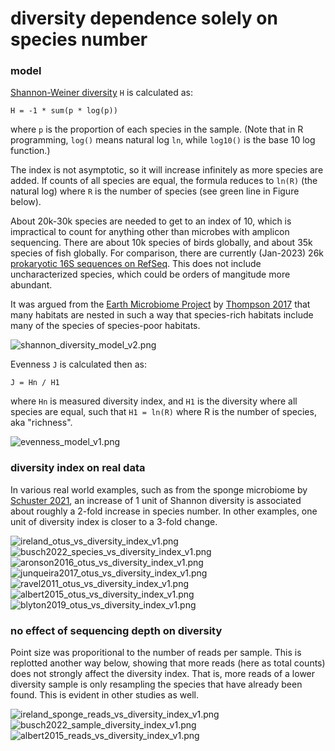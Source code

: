 # diversity dependence solely on species number #

### model ###
[Shannon-Weiner diversity](https://www.itl.nist.gov/div898/software/dataplot/refman2/auxillar/shannon.htm) `H` is calculated as:

`H = -1 * sum(p * log(p))`

where `p` is the proportion of each species in the sample. (Note that in R programming, `log()` means natural log `ln`, while `log10()` is the base 10 log function.)

The index is not asymptotic, so it will increase infinitely as more species are added. If counts of all species are equal, the formula reduces to `ln(R)` (the natural log) where `R` is the number of species (see green line in Figure below).

About 20k-30k species are needed to get to an index of 10, which is impractical to count for anything other than microbes with amplicon sequencing. There are about 10k species of birds globally, and about 35k species of fish globally. For comparison, there are currently (Jan-2023) 26k [prokaryotic 16S sequences on RefSeq](https://www.ncbi.nlm.nih.gov/nuccore?term=33175%5BBioProject%5D+OR+33317%5BBioProject%5D). This does not include uncharacterized species, which could be orders of mangitude more abundant.

It was argued from the [Earth Microbiome Project](https://en.wikipedia.org/wiki/Earth_Microbiome_Project) by [Thompson 2017](https://doi.org/10.1038/nature24621) that many habitats are nested in such a way that species-rich habitats include many of the species of species-poor habitats.

![shannon_diversity_model_v2.png](https://github.com/wrf/misc-analyses/blob/master/eco_diversity/images/shannon_diversity_model_v2.png)

Evenness `J` is calculated then as:

`J = Hn / H1`

where `Hn` is measured diversity index, and `H1` is the diversity where all species are equal, such that `H1 = ln(R)` where R is the number of species, aka "richness".

![evenness_model_v1.png](https://github.com/wrf/misc-analyses/blob/master/eco_diversity/images/evenness_model_v1.png)

### diversity index on real data ###
In various real world examples, such as from the sponge microbiome by [Schuster 2021](https://doi.org/10.1128/msphere.00991-20), an increase of 1 unit of Shannon diversity is associated about roughly a 2-fold increase in species number. In other examples, one unit of diversity index is closer to a 3-fold change.

![ireland_otus_vs_diversity_index_v1.png](https://github.com/wrf/misc-analyses/blob/master/eco_diversity/images/ireland_otus_vs_diversity_index_v1.png) ![busch2022_species_vs_diversity_index_v1.png](https://github.com/wrf/misc-analyses/blob/master/eco_diversity/images/busch2022_species_vs_diversity_index_v1.png) 
![aronson2016_otus_vs_diversity_index_v1.png](https://github.com/wrf/misc-analyses/blob/master/eco_diversity/images/aronson2016_otus_vs_diversity_index_v1.png) ![junqueira2017_otus_vs_diversity_index_v1.png](https://github.com/wrf/misc-analyses/blob/master/eco_diversity/images/junqueira2017_otus_vs_diversity_index_v1.png)
![ravel2011_otus_vs_diversity_index_v1.png](https://github.com/wrf/misc-analyses/blob/master/eco_diversity/images/ravel2011_otus_vs_diversity_index_v1.png) ![albert2015_otus_vs_diversity_index_v1.png](https://github.com/wrf/misc-analyses/blob/master/eco_diversity/images/albert2015_otus_vs_diversity_index_v1.png)
![blyton2019_otus_vs_diversity_index_v1.png](https://github.com/wrf/misc-analyses/blob/master/eco_diversity/images/blyton2019_otus_vs_diversity_index_v1.png) 

### no effect of sequencing depth on diversity ###
Point size was proporitional to the number of reads per sample. This is replotted another way below, showing that more reads (here as total counts) does not strongly affect the diversity index. That is, more reads of a lower diversity sample is only resampling the species that have already been found. This is evident in other studies as well.

![ireland_sponge_reads_vs_diversity_index_v1.png](https://github.com/wrf/misc-analyses/blob/master/eco_diversity/images/ireland_sponge_reads_vs_diversity_index_v1.png) ![busch2022_sample_diversity_index_v1.png](https://github.com/wrf/misc-analyses/blob/master/eco_diversity/images/busch2022_sample_diversity_index_v1.png) ![albert2015_reads_vs_diversity_index_v1.png](https://github.com/wrf/misc-analyses/blob/master/eco_diversity/images/albert2015_reads_vs_diversity_index_v1.png)



